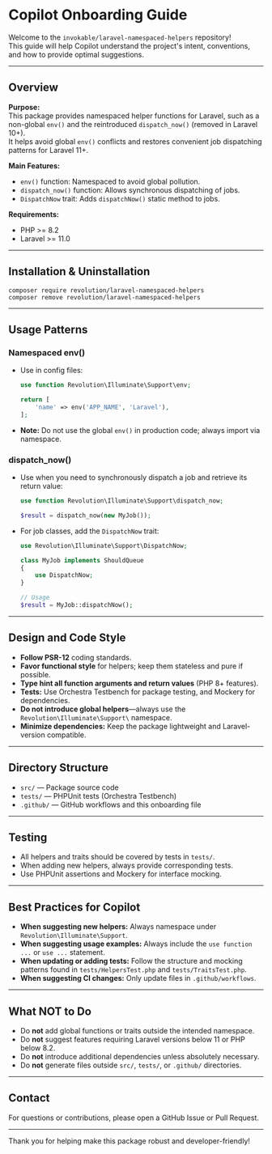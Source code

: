 # Copilot Onboarding Guide

Welcome to the `invokable/laravel-namespaced-helpers` repository!  
This guide will help Copilot understand the project's intent, conventions, and how to provide optimal suggestions.

---

## Overview

**Purpose:**  
This package provides namespaced helper functions for Laravel, such as a non-global `env()` and the reintroduced `dispatch_now()` (removed in Laravel 10+).  
It helps avoid global `env()` conflicts and restores convenient job dispatching patterns for Laravel 11+.

**Main Features:**
- `env()` function: Namespaced to avoid global pollution.
- `dispatch_now()` function: Allows synchronous dispatching of jobs.
- `DispatchNow` trait: Adds `dispatchNow()` static method to jobs.

**Requirements:**
- PHP >= 8.2
- Laravel >= 11.0

---

## Installation & Uninstallation

```shell
composer require revolution/laravel-namespaced-helpers
composer remove revolution/laravel-namespaced-helpers
```

---

## Usage Patterns

### Namespaced env()

- Use in config files:
    ```php
    use function Revolution\Illuminate\Support\env;

    return [
        'name' => env('APP_NAME', 'Laravel'),
    ];
    ```
- **Note:** Do not use the global `env()` in production code; always import via namespace.

### dispatch_now()

- Use when you need to synchronously dispatch a job and retrieve its return value:
    ```php
    use function Revolution\Illuminate\Support\dispatch_now;

    $result = dispatch_now(new MyJob());
    ```
- For job classes, add the `DispatchNow` trait:
    ```php
    use Revolution\Illuminate\Support\DispatchNow;

    class MyJob implements ShouldQueue
    {
        use DispatchNow;
    }

    // Usage
    $result = MyJob::dispatchNow();
    ```

---

## Design and Code Style

- **Follow PSR-12** coding standards.
- **Favor functional style** for helpers; keep them stateless and pure if possible.
- **Type hint all function arguments and return values** (PHP 8+ features).
- **Tests:** Use Orchestra Testbench for package testing, and Mockery for dependencies.
- **Do not introduce global helpers**—always use the `Revolution\Illuminate\Support\` namespace.
- **Minimize dependencies:** Keep the package lightweight and Laravel-version compatible.

---

## Directory Structure

- `src/` — Package source code
- `tests/` — PHPUnit tests (Orchestra Testbench)
- `.github/` — GitHub workflows and this onboarding file

---

## Testing

- All helpers and traits should be covered by tests in `tests/`.
- When adding new helpers, always provide corresponding tests.
- Use PHPUnit assertions and Mockery for interface mocking.

---

## Best Practices for Copilot

- **When suggesting new helpers:** Always namespace under `Revolution\Illuminate\Support`.
- **When suggesting usage examples:** Always include the `use function ...` or `use ...` statement.
- **When updating or adding tests:** Follow the structure and mocking patterns found in `tests/HelpersTest.php` and `tests/TraitsTest.php`.
- **When suggesting CI changes:** Only update files in `.github/workflows`.

---

## What NOT to Do

- Do **not** add global functions or traits outside the intended namespace.
- Do **not** suggest features requiring Laravel versions below 11 or PHP below 8.2.
- Do **not** introduce additional dependencies unless absolutely necessary.
- Do **not** generate files outside `src/`, `tests/`, or `.github/` directories.

---

## Contact

For questions or contributions, please open a GitHub Issue or Pull Request.

---

Thank you for helping make this package robust and developer-friendly!